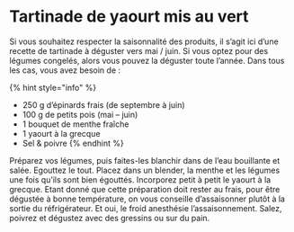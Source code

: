 # Tartinade de yaourt mis au vert

Si vous souhaitez respecter la saisonnalité des produits, il s’agit ici d’une recette de tartinade à déguster vers mai / juin. Si vous optez pour des légumes congelés, alors vous pouvez la déguster toute l’année. Dans tous les cas, vous avez besoin de :

{% hint style="info" %}
* 250 g d’épinards frais \(de septembre à juin\)
* 100 g de petits pois \(mai – juin\)
* 1 bouquet de menthe fraîche
* 1 yaourt à la grecque
* Sel & poivre
{% endhint %}

Préparez vos légumes, puis faites-les blanchir dans de l’eau bouillante et salée. Egouttez le tout. Placez dans un blender, la menthe et les légumes une fois qu’ils sont bien égouttés. Incorporez petit à petit le yaourt à la grecque. Etant donné que cette préparation doit rester au frais, pour être dégustée à bonne température, on vous conseille d’assaisonner plutôt à la sortie du réfrigérateur. Et oui, le froid anesthésie l’assaisonnement. Salez, poivrez et dégustez avec des gressins ou sur du pain.

